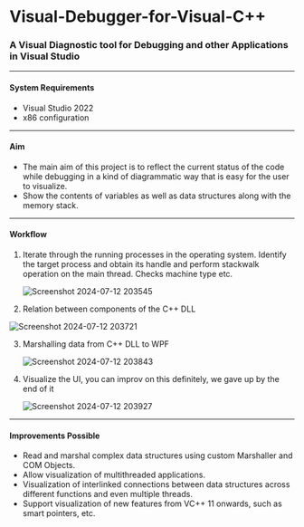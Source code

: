 # Visual-Debugger-for-Visual-C++

### A Visual Diagnostic tool for Debugging and other Applications in Visual Studio

---

#### System Requirements
- Visual Studio 2022
- x86 configuration

---

#### Aim
- The main aim of this project is to reflect the current status of the code while debugging in a kind of diagrammatic way that is easy for the user to visualize.
- Show the contents of variables as well as data structures along with the memory stack.

---

#### Workflow
1. Iterate through the running processes in the operating system. Identify the target process and obtain its handle and perform stackwalk operation on the main thread. Checks machine type etc.
   
   ![Screenshot 2024-07-12 203545](https://github.com/user-attachments/assets/cdb46618-74bb-4c8a-a742-a65ebe904529)
   
2. Relation between components of the C++ DLL
   
  ![Screenshot 2024-07-12 203721](https://github.com/user-attachments/assets/b84ac997-c3f3-468b-882b-6ba1077d270a)

   
3. Marshalling data from C++ DLL to WPF
   
   ![Screenshot 2024-07-12 203843](https://github.com/user-attachments/assets/a76e487a-59b9-45c0-bfa5-729555871b40)

   
4. Visualize the UI, you can improv on this definitely, we gave up by the end of it
   
   ![Screenshot 2024-07-12 203927](https://github.com/user-attachments/assets/e496f09d-8c57-4acc-88f9-f5e8a48ac83d)


---

#### Improvements Possible
- Read and marshal complex data structures using custom Marshaller and COM Objects.
- Allow visualization of multithreaded applications.
- Visualization of interlinked connections between data structures across different functions and even multiple threads.
- Support visualization of new features from VC++ 11 onwards, such as smart pointers, etc.
